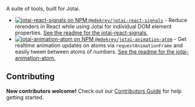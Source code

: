 A suite of tools, built for Jotai.

- [![jotai-react-signals on NPM][1000] `@mdekrey/jotai-react-signals`][1001] - Reduce rerenders in React while using Jotai for individual DOM element properties. [See the readme for the jotai-react-signals.][1002]
- [![jotai-animation-atom on NPM][2000] `@mdekrey/jotai-animation-atom`][2001] - Get realtime animation updates on atoms via `requestAnimationFrame` and easily tween between atoms of numbers. [See the readme for the jotai-animation-atom.][2002]

## Contributing

**New contributors welcome!** Check out our [Contributors Guide](CONTRIBUTING.md) for help getting started.


[1000]: https://img.shields.io/npm/v/@mdekrey/jotai-react-signals
[1001]: https://www.npmjs.com/package/@mdekrey/jotai-react-signals
[1002]: packages/jotai-react-signals/readme.md

[2000]: https://img.shields.io/npm/v/@mdekrey/jotai-animation-atom
[2001]: https://www.npmjs.com/package/@mdekrey/jotai-animation-atom
[2002]: packages/jotai-animation-atom/readme.md
